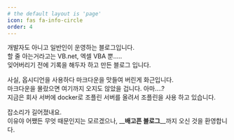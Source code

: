 ```yaml
---
# the default layout is 'page'
icon: fas fa-info-circle
order: 4
---
```


개발자도 아니고 일반인이 운영하는 블로그입니다.  
할 줄 아는거라고는 VB.net, 엑셀 VBA 뿐.....  
잊어버리기 전에 기록을 해두자 하고 만든 블로그 입니다.  

사실, 옵시디언을 사용하다 마크다운을 맛들여 버린게 화근입니다.  
마크다운을 몰랐으면 여기까지 오지도 않았을 겁니다. 아마....?  
지금은 회사 서버에 docker로 조플린 서버를 올려서 조플린을 사용 하고 있습니다.  

잡소리가 길어졌내요.  
이유야 어쨌든 무엇 때문인지는 모르겠으나, __**배고픈 블로그**__까지 오신 것을 환영합니다.